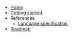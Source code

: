 - [Home](/)
- [Getting started](/getting-started.md)
- References
  - [Language specification](/references/language-specification/)
- [Roadmap](/roadmap.md)
